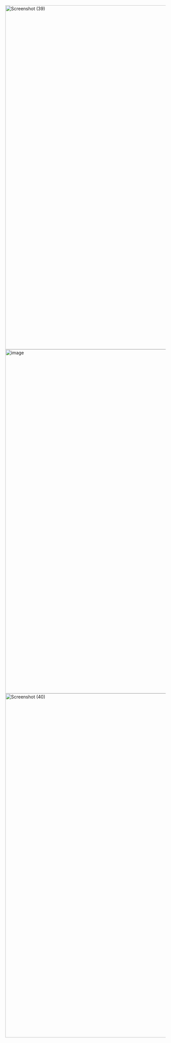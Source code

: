 <img width="1920" height="1080" alt="Screenshot (39)" src="https://github.com/user-attachments/assets/ae0268fe-0fdd-461b-863e-7e2df70c1714" />
<img width="1920" height="1080" alt="image" src="https://github.com/user-attachments/assets/43e2e9a7-a233-4439-a7e4-2b82ac7d223a" />
<img width="1920" height="1080" alt="Screenshot (40)" src="https://github.com/user-attachments/assets/2f07e760-b8a5-4c5d-87cd-e6f1d41d62ab" />
